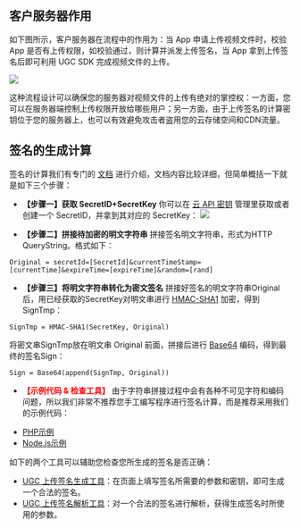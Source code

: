 ## 客户服务器作用

如下图所示，客户服务器在流程中的作用为：当 App 申请上传视频文件时，校验 App 是否有上传权限，如校验通过，则计算并派发上传签名，当 App 拿到上传签名后即可利用 UGC SDK 完成视频文件的上传。

![](http://imgcache.tce.fsphere.cn/image/mc.qcloudimg.com/static/img/9c1893434805c80c44684207d47e4ab1/image.jpg)

这种流程设计可以确保您的服务器对视频文件的上传有绝对的掌控权：一方面，您可以在服务器端控制上传权限开放给哪些用户；另一方面，由于上传签名的计算密钥位于您的服务器上，也可以有效避免攻击者盗用您的云存储空间和CDN流量。


## 签名的生成计算

签名的计算我们有专门的 [文档](http://tce.fsphere.cn/document/product/266/9221) 进行介绍，文档内容比较详细，但简单概括一下就是如下三个步骤：

- **【步骤一】获取 SecretID+SecretKey**
你可以在 [云 API 密钥](http://console.tce.fsphere.cn/capi) 管理里获取或者创建一个 SecretID，并拿到其对应的 SecretKey：
![](http://imgcache.tce.fsphere.cn/image/mc.qcloudimg.com/static/img/23f95aaa97adf3eeae3bf90470fe5122/image.png)

- **【步骤二】拼接待加密的明文字符串**
拼接签名明文字符串，形式为HTTP QueryString。格式如下：
```
Original = secretId=[SecretId]&currentTimeStamp=[currentTime]&expireTime=[expireTime]&random=[rand]
```

- **【步骤三】将明文字符串转化为密文签名**
拼接好签名的明文字符串Original后，用已经获取的SecretKey对明文串进行 [HMAC-SHA1](https://www.ietf.org/rfc/rfc2104.txt) 加密，得到SignTmp：
```
SignTmp = HMAC-SHA1(SecretKey, Original) 
```

 将密文串SignTmp放在明文串 Original 前面，拼接后进行 [Base64](https://tools.ietf.org/html/rfc4648) 编码，得到最终的签名Sign：
```
Sign = Base64(append(SignTmp, Original)) 
```

-  **<font color='red'>【示例代码 & 检查工具】</font>**
由于字符串拼接过程中会有各种不可见字符和编码问题，所以我们非常不推荐您手工编写程序进行签名计算，而是推荐采用我们的示例代码：
  + [PHP示例](/document/product/266/7906)
  + [Node.js示例](/document/product/266/7905)

 如下的两个工具可以辅助您检查您所生成的签名是否正确：
 + [UGC 上传签名生成工具](https://video.qcloud.com/signature/ugcgenerate.html)：在页面上填写签名所需要的参数和密钥，即可生成一个合法的签名。
 + [UGC 上传签名解析工具](https://video.qcloud.com/signature/ugcdecode.html)：对一个合法的签名进行解析，获得生成签名时所使用的参数。
